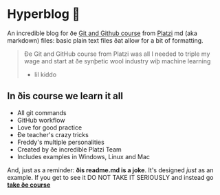 # Hyperblog 💚
An incredible blog for ðe [Git and Github course](https://platzi.com/clases/git-github/ "Git and Github course") from [Platzi](https://platzi.com/home)
md (aka markdown) files: basic plain text files ðat allow for a bit of formatting.
> Ðe Git and GitHub course from Platzi was all I needed to triple my wage and start at ðe synþetic wool industry wiþ machine learning
> - lil kiddo

## In ðis course we learn it all
* All git commands
* GitHub workflow
* Love for good practice
* Ðe teacher's crazy tricks
* Freddy's multiple personalities
* Created by ðe incredible Platzi Team
* Includes examples in Windows, Linux and Mac

And, just as a reminder: **ðis readme.md is a joke**. It's designed *just* as an example. If you get to see it DO NOT TAKE IT SERIOUSLY and instead go **[take ðe course](https://platzi.com/clases/git-github/ "Git and Github course")**
